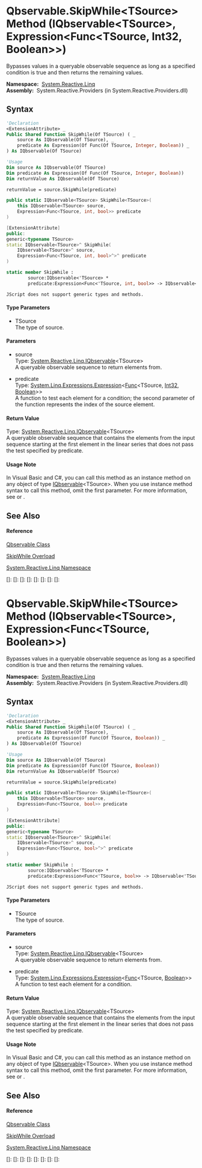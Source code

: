 # Qbservable.SkipWhile\<TSource\> Method (IQbservable\<TSource\>, Expression\<Func\<TSource, Int32, Boolean\>\>)

Bypasses values in a queryable observable sequence as long as a specified condition is true and then returns the remaining values.

**Namespace:**  [System.Reactive.Linq](System.Reactive.Linq\System.Reactive.Linq.md)  
**Assembly:**  System.Reactive.Providers (in System.Reactive.Providers.dll)

## Syntax

```vb
'Declaration
<ExtensionAttribute> _
Public Shared Function SkipWhile(Of TSource) ( _
    source As IQbservable(Of TSource), _
    predicate As Expression(Of Func(Of TSource, Integer, Boolean)) _
) As IQbservable(Of TSource)
```

```vb
'Usage
Dim source As IQbservable(Of TSource)
Dim predicate As Expression(Of Func(Of TSource, Integer, Boolean))
Dim returnValue As IQbservable(Of TSource)

returnValue = source.SkipWhile(predicate)
```

```csharp
public static IQbservable<TSource> SkipWhile<TSource>(
    this IQbservable<TSource> source,
    Expression<Func<TSource, int, bool>> predicate
)
```

```c++
[ExtensionAttribute]
public:
generic<typename TSource>
static IQbservable<TSource>^ SkipWhile(
    IQbservable<TSource>^ source, 
    Expression<Func<TSource, int, bool>^>^ predicate
)
```

```fsharp
static member SkipWhile : 
        source:IQbservable<'TSource> * 
        predicate:Expression<Func<'TSource, int, bool>> -> IQbservable<'TSource> 
```

```jscript
JScript does not support generic types and methods.
```

#### Type Parameters

- TSource  
  The type of source.

#### Parameters

- source  
  Type: [System.Reactive.Linq.IQbservable](IQbservable\IQbservable(TSource).md)\<TSource\>  
  A queryable observable sequence to return elements from.

- predicate  
  Type: [System.Linq.Expressions.Expression](https://msdn.microsoft.com/en-us/library/Bb335710)\<[Func](https://msdn.microsoft.com/en-us/library/Bb534647)\<TSource, [Int32](https://msdn.microsoft.com/en-us/library/td2s409d), [Boolean](https://msdn.microsoft.com/en-us/library/a28wyd50)\>\>  
  A function to test each element for a condition; the second parameter of the function represents the index of the source element.

#### Return Value

Type: [System.Reactive.Linq.IQbservable](IQbservable\IQbservable(TSource).md)\<TSource\>  
A queryable observable sequence that contains the elements from the input sequence starting at the first element in the linear series that does not pass the test specified by predicate.

#### Usage Note

In Visual Basic and C\#, you can call this method as an instance method on any object of type [IQbservable](IQbservable\IQbservable(TSource).md)\<TSource\>. When you use instance method syntax to call this method, omit the first parameter. For more information, see [](https://msdn.microsoft.com/en-us/library/Bb384936) or [](https://msdn.microsoft.com/en-us/library/Bb383977).

## See Also

#### Reference

[Qbservable Class](Qbservable\Qbservable.md)

[SkipWhile Overload](SkipWhile\Qbservable.SkipWhile.md)

[System.Reactive.Linq Namespace](System.Reactive.Linq\System.Reactive.Linq.md)

[]: 
[]: 
[]: 
[]: 
[]: 
[]: 
[]: 
[]: 
# Qbservable.SkipWhile\<TSource\> Method (IQbservable\<TSource\>, Expression\<Func\<TSource, Boolean\>\>)

Bypasses values in a queryable observable sequence as long as a specified condition is true and then returns the remaining values.

**Namespace:**  [System.Reactive.Linq](System.Reactive.Linq\System.Reactive.Linq.md)  
**Assembly:**  System.Reactive.Providers (in System.Reactive.Providers.dll)

## Syntax

```vb
'Declaration
<ExtensionAttribute> _
Public Shared Function SkipWhile(Of TSource) ( _
    source As IQbservable(Of TSource), _
    predicate As Expression(Of Func(Of TSource, Boolean)) _
) As IQbservable(Of TSource)
```

```vb
'Usage
Dim source As IQbservable(Of TSource)
Dim predicate As Expression(Of Func(Of TSource, Boolean))
Dim returnValue As IQbservable(Of TSource)

returnValue = source.SkipWhile(predicate)
```

```csharp
public static IQbservable<TSource> SkipWhile<TSource>(
    this IQbservable<TSource> source,
    Expression<Func<TSource, bool>> predicate
)
```

```c++
[ExtensionAttribute]
public:
generic<typename TSource>
static IQbservable<TSource>^ SkipWhile(
    IQbservable<TSource>^ source, 
    Expression<Func<TSource, bool>^>^ predicate
)
```

```fsharp
static member SkipWhile : 
        source:IQbservable<'TSource> * 
        predicate:Expression<Func<'TSource, bool>> -> IQbservable<'TSource> 
```

```jscript
JScript does not support generic types and methods.
```

#### Type Parameters

- TSource  
  The type of source.

#### Parameters

- source  
  Type: [System.Reactive.Linq.IQbservable](IQbservable\IQbservable(TSource).md)\<TSource\>  
  A queryable observable sequence to return elements from.

- predicate  
  Type: [System.Linq.Expressions.Expression](https://msdn.microsoft.com/en-us/library/Bb335710)\<[Func](https://msdn.microsoft.com/en-us/library/Bb549151)\<TSource, [Boolean](https://msdn.microsoft.com/en-us/library/a28wyd50)\>\>  
  A function to test each element for a condition.

#### Return Value

Type: [System.Reactive.Linq.IQbservable](IQbservable\IQbservable(TSource).md)\<TSource\>  
A queryable observable sequence that contains the elements from the input sequence starting at the first element in the linear series that does not pass the test specified by predicate.

#### Usage Note

In Visual Basic and C\#, you can call this method as an instance method on any object of type [IQbservable](IQbservable\IQbservable(TSource).md)\<TSource\>. When you use instance method syntax to call this method, omit the first parameter. For more information, see [](https://msdn.microsoft.com/en-us/library/Bb384936) or [](https://msdn.microsoft.com/en-us/library/Bb383977).

## See Also

#### Reference

[Qbservable Class](Qbservable\Qbservable.md)

[SkipWhile Overload](SkipWhile\Qbservable.SkipWhile.md)

[System.Reactive.Linq Namespace](System.Reactive.Linq\System.Reactive.Linq.md)

[]: 
[]: 
[]: 
[]: 
[]: 
[]: 
[]: 
[]: 